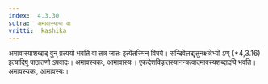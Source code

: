 ```yaml
---
index:  4.3.30
sutra:  अमावास्याया वा
vritti:  kashika 
---
```


अमावास्याशब्दाद् वुन् प्रत्ययो भवति वा तत्र जातः इत्येतस्मिन् विषये। सन्दिवेलद्यृतुनक्षत्रेभ्यो ऽण् (*4,3.16) इत्यादिषु पाठातणो ऽपवादः। अमावस्यकः, आमावास्यः। एकदेशविकृतस्यानन्यत्वादमावस्यशब्दादपि भवति। अमावस्यकः, आमावस्यः।

